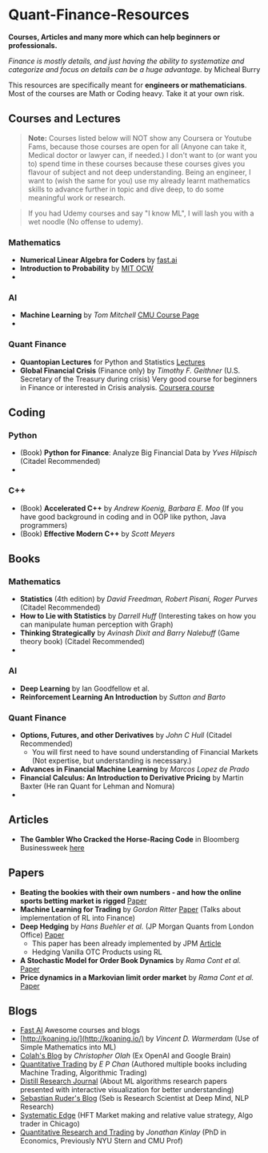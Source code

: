 # Quant-Finance-Resources
**Courses, Articles and many more which can help beginners or professionals.**

*Finance is mostly details, and just having the ability to systematize and categorize and focus on details can be a huge advantage.* by Micheal Burry 

This resources are specifically meant for **engineers or mathematicians**. Most of the courses are Math or Coding heavy. Take it at your own risk.

## Courses and Lectures
> **Note:** Courses listed below will NOT show any Coursera or Youtube Fams, because those courses are open for all (Anyone can take it,    Medical doctor or lawyer can, if needed.) I don't want to (or want you to) spend time in these courses because these courses gives you flavour of subject and not deep understanding. Being an engineer, I want to (wish the same for you) use my already learnt mathematics skills to advance further in topic and dive deep, to do some meaningful work or research.

> If you had Udemy courses and say "I know ML", I will lash you with a wet noodle (No offense to udemy).

### Mathematics
 * **Numerical Linear Algebra for Coders** by [fast.ai](https://www.fast.ai) 
 * **Introduction to Probability** by [MIT OCW](https://ocw.mit.edu/resources/res-6-012-introduction-to-probability-spring-2018/index.htm)
 * 
### AI
 * **Machine Learning** by *Tom Mitchell* [CMU Course Page](http://www.cs.cmu.edu/~tom/10701_sp11/)
 *
### Quant Finance
 * **Quantopian Lectures** for Python and Statistics [Lectures](https://www.quantopian.com/lectures)
 * **Global Financial Crisis** (Finance only) by *Timothy F. Geithner* (U.S. Secretary of the Treasury during crisis) Very good course for beginners in Finance or interested in Crisis analysis. [Coursera course](https://www.coursera.org/learn/global-financial-crisis)

## Coding 
### Python
 * (Book) **Python for Finance**: Analyze Big Financial Data by *Yves Hilpisch* (Citadel Recommended)
 * 

### C++
 * (Book) **Accelerated C++** by *Andrew Koenig, Barbara E. Moo* (If you have good background in coding and in OOP like python, Java programmers)
 * (Book) **Effective Modern C++** by *Scott Meyers* 

## Books
### Mathematics
  * **Statistics** (4th edition) by *David Freedman, Robert Pisani, Roger Purves*  (Citadel Recommended)
  * **How to Lie with Statistics** by *Darrell Huff* (Interesting takes on how you can manipulate human perception with Graph)
  * **Thinking Strategically** by *Avinash Dixit and Barry Nalebuff* (Game theory book) (Citadel Recommended)
  * 
  
### AI
  * **Deep Learning** by Ian Goodfellow et al.
  * **Reinforcement Learning An Introduction** by *Sutton and Barto* 
  
### Quant Finance
  * **Options, Futures, and other Derivatives** by *John C Hull*  (Citadel Recommended)
    - You will first need to have sound understanding of Financial Markets (Not expertise, but understanding is necessary.)
  * **Advances in Financial Machine Learning** by *Marcos Lopez de Prado*
  * **Financial Calculus: An Introduction to Derivative Pricing** by Martin Baxter (He ran Quant for Lehman and Nomura)
  * 

## Articles
* **The Gambler Who Cracked the Horse-Racing Code** in Bloomberg Businessweek [here](https://www.bloomberg.com/news/features/2018-05-03/the-gambler-who-cracked-the-horse-racing-code)

## Papers
 * **Beating the bookies with their own numbers - and how the online sports betting market is rigged** [Paper](https://arxiv.org/abs/1710.02824)
 * **Machine Learning for Trading** by *Gordon Ritter* [Paper](https://papers.ssrn.com/sol3/papers.cfm?abstract_id=3015609) (Talks about implementation of RL into Finance)
 * **Deep Hedging** by *Hans Buehler et al.* (JP Morgan Quants from London Office) [Paper](https://arxiv.org/pdf/1802.03042.pdf)
   - This paper has been already implemented by JPM [Article](https://cdoreview.com/asset-management-and-trading/jp-morgan-unleashes-deep-hedging-on-single-stocks-other-portfolios/)
   - Hedging Vanilla OTC Products using RL
 * **A Stochastic Model for Order Book Dynamics** by *Rama Cont et al.* [Paper](https://papers.ssrn.com/sol3/papers.cfm?abstract_id=1273160)
 * **Price dynamics in a Markovian limit order market** by *Rama Cont et al.* [Paper](https://arxiv.org/pdf/1104.4596.pdf)
 
## Blogs
 * [Fast AI](https://www.fast.ai/) Awesome courses and blogs
 * [http://koaning.io/](http://koaning.io/) by *Vincent D. Warmerdam* (Use of Simple Mathematics into ML)
 * [Colah's Blog](http://colah.github.io/) by *Christopher Olah* (Ex OpenAI and Google Brain)
 * [Quantitative Trading](http://epchan.blogspot.com/) by *E P Chan* (Authored multiple books including Machine Trading, Algorithmic Trading)
 * [Distill Research Journal](https://distill.pub/) (About ML algorithms research papers presented with interactive visualization for better understanding)
 * [Sebastian Ruder's Blog](https://ruder.io/) (Seb is Research Scientist at Deep Mind, NLP Research)
 * [Systematic Edge](https://systematicedge.wordpress.com/) (HFT Market making and relative value strategy, Algo trader in Chicago)
 * [Quantitative Research and Trading](http://jonathankinlay.com/) by *Jonathan Kinlay* (PhD in Economics, Previously NYU Stern and CMU Prof)
